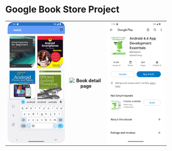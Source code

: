 #  Google Book Store Project

<table style="width:100%">
  <tr>
    <th><img src=".\readme.resources\start.png" alt="Book Store first page with search results"/></th>
    <th><img src=".\readme.resources\details.png" alt="Book detail page"/></th>
    <th><img src=".\readme.resources\goshoping.png" alt="Access to the store page through the browser"/></th>
  </tr>
</table>
